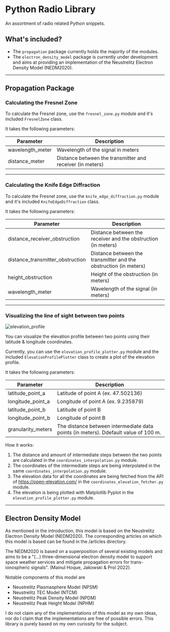 # Python Radio Library
 An assortment of radio related Python snippets.

## What's included? 

- The `propagation` package currently holds the majority of the modules.
- The `electron_density_model` package is currently under development and aims at providing an implementation of the Neustrelitz Electron Density Model (NEDM2020).

---
## Propagation Package

### Calculating the Fresnel Zone

To calculate the Fresnel zone, use the `fresnel_zone.py` module and it's included `FresnelZone` class. 

It takes the following parameters: 

| Parameter        | Description                                               |
|------------------|-----------------------------------------------------------|
| wavelength_meter | Wavelength of the signal in meters                        |
| distance_meter   | Distance between the transmitter and receiver (in meters) |

---

### Calculating the Knife Edge Diffraction 

To calculate the Fresnel zone, use the `knife_edge_diffraction.py` module and it's included `KnifeEdgeDiffraction` class. 

It takes the following parameters: 

| Parameter                        | Description                                                      |
|----------------------------------|------------------------------------------------------------------|
| distance_receiver_obstruction    | Distance between the receiver and the obstruction (in meters)    |
| distance_transmitter_obstruction | Distance between the transmitter and the obstruction (in meters) |
| height_obstruction               | Height of the obstruction (in meters)                            |
| wavelength_meter                 | Wavelength of the signal (in meters)      |

---

### Visualizing the line of sight between two points

![elevation_profile](https://github.com/n3ur0mancer/python-radio-library/assets/46748400/d218544e-aab2-4ef7-beeb-072653690305)

You can visualize the elevation profile between two points using their latitude & longitude coordinates.

Currently, you can use the `elevation_profile_plotter.py` module and the included `ElevationProfilePlotter` class to create a plot of the elevation profile. 

It takes the following parameters: 

| Parameter          | Description                                               |
|--------------------|-----------------------------------------------------------|
| latitude_point_a   | Latitude of point A (ex. 47.502136)                       |
| longitude_point_a  | Longitude of point A (ex. 9.235879)                       |
| latitude_point_b   | Latitude of point B                                       |
| longitude_point_b  | Longitude of point B                                      |
| granularity_meters | The distance between intermediate data points (in meters). Ddefault value of 100 m. |

How it works: 
1. The distance and amount of intermediate steps between the two points are calculated in the `coordinates_interpolation.py` module.
2. The coordinates of the intermediate steps are being interpolated in the same `coordinates_interpolation.py` module.
3. The elevation data for all the coordinates are being fetched from the API of https://open-elevation.com/ in the `coordinates_elevation_fetcher.py` module.
4. The elevation is being plotted with Matplotlib Pyplot in the `elevation_profile_plotter.py` module.

---

## Electron Density Model

As mentioned in the introduction, this model is based on the Neustrelitz Electron Density Model (NEDM2020). The corresponding articles on which this model is based can be found in the /articles directory.

The NEDM2020 is based on a superposition of several existing models and aims to be a "(...) three-dimensional electron density model to support space weather services and mitigate propagation errors for trans-ionospheric signals". (Mainul Hoque, Jakowski & Prol 2022).

Notable components of this model are
- Neustrelitz Plasmasphere Model (NPSM)
- Neustrelitz TEC Model (NTCM)
- Neustrelitz Peak Density Model (NPDM)
- Neustrelitz Peak Height Model (NPHM)

I do not claim any of the implementations of this model as my own ideas, nor do I claim that the implementations are free of possible errors. This library is purely based on my own curiosity for the subject.